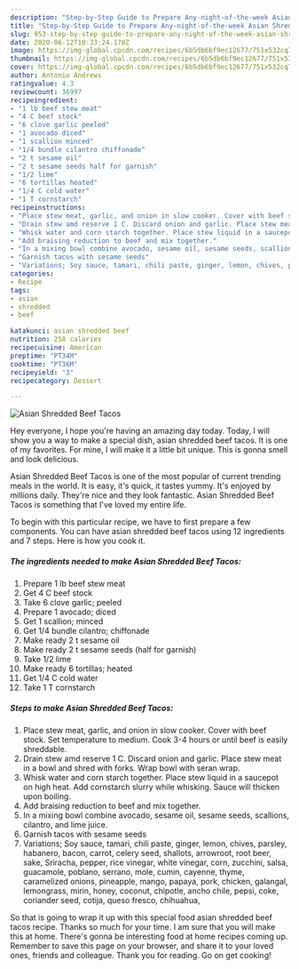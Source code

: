 ```yaml
---
description: "Step-by-Step Guide to Prepare Any-night-of-the-week Asian Shredded Beef Tacos"
title: "Step-by-Step Guide to Prepare Any-night-of-the-week Asian Shredded Beef Tacos"
slug: 953-step-by-step-guide-to-prepare-any-night-of-the-week-asian-shredded-beef-tacos
date: 2020-06-12T10:33:24.178Z
image: https://img-global.cpcdn.com/recipes/6b5db6bf9ec12677/751x532cq70/asian-shredded-beef-tacos-recipe-main-photo.jpg
thumbnail: https://img-global.cpcdn.com/recipes/6b5db6bf9ec12677/751x532cq70/asian-shredded-beef-tacos-recipe-main-photo.jpg
cover: https://img-global.cpcdn.com/recipes/6b5db6bf9ec12677/751x532cq70/asian-shredded-beef-tacos-recipe-main-photo.jpg
author: Antonio Andrews
ratingvalue: 4.3
reviewcount: 36997
recipeingredient:
- "1 lb beef stew meat"
- "4 C beef stock"
- "6 clove garlic peeled"
- "1 avocado diced"
- "1 scallion minced"
- "1/4 bundle cilantro chiffonade"
- "2 t sesame oil"
- "2 t sesame seeds half for garnish"
- "1/2 lime"
- "6 tortillas heated"
- "1/4 C cold water"
- "1 T cornstarch"
recipeinstructions:
- "Place stew meat, garlic, and onion in slow cooker. Cover with beef stock. Set temperature to medium. Cook 3-4 hours or until beef is easily shreddable."
- "Drain stew amd reserve 1 C. Discard onion and garlic. Place stew meat in a bowl and shred with forks. Wrap bowl with seran wrap."
- "Whisk water and corn starch together. Place stew liquid in a saucepot on high heat. Add cornstarch slurry while whisking. Sauce will thicken upon boiling."
- "Add braising reduction to beef and mix together."
- "In a mixing bowl combine avocado, sesame oil, sesame seeds, scallions, cilantro, and lime juice."
- "Garnish tacos with sesame seeds"
- "Variations; Soy sauce, tamari, chili paste, ginger, lemon, chives, parsley, habanero, bacon, carrot, celery seed, shallots, arrowroot, root beer, sake, Sriracha, pepper, rice vinegar, white vinegar, corn, zucchini, salsa, guacamole, poblano, serrano, mole, cumin, cayenne, thyme, caramelized onions, pineapple, mango, papaya, pork, chicken, galangal, lemongrass, mirin, honey, coconut, chipotle, ancho chile, pepsi, coke, coriander seed, cotija, queso fresco, chihuahua,"
categories:
- Recipe
tags:
- asian
- shredded
- beef

katakunci: asian shredded beef 
nutrition: 258 calories
recipecuisine: American
preptime: "PT34M"
cooktime: "PT36M"
recipeyield: "3"
recipecategory: Dessert

---
```



![Asian Shredded Beef Tacos](https://img-global.cpcdn.com/recipes/6b5db6bf9ec12677/751x532cq70/asian-shredded-beef-tacos-recipe-main-photo.jpg)

Hey everyone, I hope you're having an amazing day today. Today, I will show you a way to make a special dish, asian shredded beef tacos. It is one of my favorites. For mine, I will make it a little bit unique. This is gonna smell and look delicious.

Asian Shredded Beef Tacos is one of the most popular of current trending meals in the world. It is easy, it's quick, it tastes yummy. It's enjoyed by millions daily. They're nice and they look fantastic. Asian Shredded Beef Tacos is something that I've loved my entire life.




To begin with this particular recipe, we have to first prepare a few components. You can have asian shredded beef tacos using 12 ingredients and 7 steps. Here is how you cook it.

<!--inarticleads1-->

##### The ingredients needed to make Asian Shredded Beef Tacos:

1. Prepare 1 lb beef stew meat
1. Get 4 C beef stock
1. Take 6 clove garlic; peeled
1. Prepare 1 avocado; diced
1. Get 1 scallion; minced
1. Get 1/4 bundle cilantro; chiffonade
1. Make ready 2 t sesame oil
1. Make ready 2 t sesame seeds (half for garnish)
1. Take 1/2 lime
1. Make ready 6 tortillas; heated
1. Get 1/4 C cold water
1. Take 1 T cornstarch




<!--inarticleads2-->

##### Steps to make Asian Shredded Beef Tacos:

1. Place stew meat, garlic, and onion in slow cooker. Cover with beef stock. Set temperature to medium. Cook 3-4 hours or until beef is easily shreddable.
1. Drain stew amd reserve 1 C. Discard onion and garlic. Place stew meat in a bowl and shred with forks. Wrap bowl with seran wrap.
1. Whisk water and corn starch together. Place stew liquid in a saucepot on high heat. Add cornstarch slurry while whisking. Sauce will thicken upon boiling.
1. Add braising reduction to beef and mix together.
1. In a mixing bowl combine avocado, sesame oil, sesame seeds, scallions, cilantro, and lime juice.
1. Garnish tacos with sesame seeds
1. Variations; Soy sauce, tamari, chili paste, ginger, lemon, chives, parsley, habanero, bacon, carrot, celery seed, shallots, arrowroot, root beer, sake, Sriracha, pepper, rice vinegar, white vinegar, corn, zucchini, salsa, guacamole, poblano, serrano, mole, cumin, cayenne, thyme, caramelized onions, pineapple, mango, papaya, pork, chicken, galangal, lemongrass, mirin, honey, coconut, chipotle, ancho chile, pepsi, coke, coriander seed, cotija, queso fresco, chihuahua,




So that is going to wrap it up with this special food asian shredded beef tacos recipe. Thanks so much for your time. I am sure that you will make this at home. There's gonna be interesting food at home recipes coming up. Remember to save this page on your browser, and share it to your loved ones, friends and colleague. Thank you for reading. Go on get cooking!
